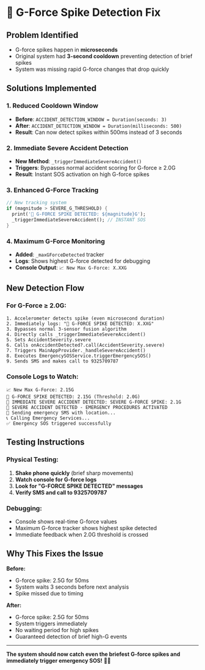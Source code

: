 # 🔧 G-Force Spike Detection Fix

## **Problem Identified**
- G-force spikes happen in **microseconds**
- Original system had **3-second cooldown** preventing detection of brief spikes
- System was missing rapid G-force changes that drop quickly

## **Solutions Implemented**

### 1. **Reduced Cooldown Window**
- **Before**: `ACCIDENT_DETECTION_WINDOW = Duration(seconds: 3)`
- **After**: `ACCIDENT_DETECTION_WINDOW = Duration(milliseconds: 500)`
- **Result**: Can now detect spikes within 500ms instead of 3 seconds

### 2. **Immediate Severe Accident Detection**
- **New Method**: `_triggerImmediateSevereAccident()`
- **Triggers**: Bypasses normal accident scoring for G-force ≥ 2.0G
- **Result**: Instant SOS activation on high G-force spikes

### 3. **Enhanced G-Force Tracking**
```dart
// New tracking system
if (magnitude > SEVERE_G_THRESHOLD) {
  print('🚨 G-FORCE SPIKE DETECTED: ${magnitude}G');
  _triggerImmediateSevereAccident(); // INSTANT SOS
}
```

### 4. **Maximum G-Force Monitoring**
- **Added**: `_maxGForceDetected` tracker
- **Logs**: Shows highest G-force detected for debugging
- **Console Output**: `📈 New Max G-Force: X.XXG`

## **New Detection Flow**

### **For G-Force ≥ 2.0G:**
```
1. Accelerometer detects spike (even microsecond duration)
2. Immediately logs: "🚨 G-FORCE SPIKE DETECTED: X.XXG"
3. Bypasses normal 3-sensor fusion algorithm
4. Directly calls _triggerImmediateSevereAccident()
5. Sets AccidentSeverity.severe
6. Calls onAccidentDetected?.call(AccidentSeverity.severe)
7. Triggers MainAppProvider._handleSevereAccident()
8. Executes EmergencySOSService.triggerEmergencySOS()
9. Sends SMS and makes call to 9325709787
```

### **Console Logs to Watch:**
```
📈 New Max G-Force: 2.15G
🚨 G-FORCE SPIKE DETECTED: 2.15G (Threshold: 2.0G)
🚨 IMMEDIATE SEVERE ACCIDENT DETECTED: SEVERE G-FORCE SPIKE: 2.1G
🚨 SEVERE ACCIDENT DETECTED - EMERGENCY PROCEDURES ACTIVATED
📱 Sending emergency SMS with location...
📞 Calling Emergency Services...
✅ Emergency SOS triggered successfully
```

## **Testing Instructions**

### **Physical Testing:**
1. **Shake phone quickly** (brief sharp movements)
2. **Watch console for G-force logs**
3. **Look for "G-FORCE SPIKE DETECTED" messages**
4. **Verify SMS and call to 9325709787**

### **Debugging:**
- Console shows real-time G-force values
- Maximum G-force tracker shows highest spike detected
- Immediate feedback when 2.0G threshold is crossed

## **Why This Fixes the Issue**

**Before:**
- G-force spike: 2.5G for 50ms
- System waits 3 seconds before next analysis
- Spike missed due to timing

**After:**
- G-force spike: 2.5G for 50ms
- System triggers immediately
- No waiting period for high spikes
- Guaranteed detection of brief high-G events

---

**The system should now catch even the briefest G-force spikes and immediately trigger emergency SOS!** 🚨📱